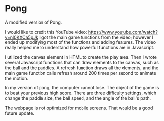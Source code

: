 # Pong
A modified version of Pong.

I would like to credit this YouTube video: https://www.youtube.com/watch?v=nl0KXCa5pJk
I got the main game functions from the video; however I ended up modifying most of the functions and adding features.
The video really helped me to understand how powerful functions are in Javascript.

I utilized the canvas element in HTML to create the play area. Then I wrote several Javascript functions that can draw elements to the canvas, such as the ball and the paddles. A refresh function draws all the elements, and the main game function calls refresh around 200 times per second to animate the motion.

In my version of pong, the computer cannot lose. The object of the game is to beat your previous high score. There are three difficulty settings, which change the paddle size, the ball speed, and the angle of the ball's path.

The webpage is not optimized for mobile screens. That would be a good future update.
